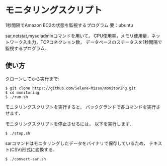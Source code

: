 # モニタリングスクリプト
1秒間隔でAmazon EC2の状態を監視するプログラム 要：ubuntu

sar,netstat,mysqladminコマンドを用いて，
CPU使用率，メモリ使用量，ネットワーク入出力，TCPコネクション数，
データベースのステータスを1秒間隔で監視するプログラム．

## 使い方

クローンしてから実行まで:

```
$ git clone https://github.com/Selene-Misso/monitoring.git
$ cd monitoring
$ ./run.sh
```


モニタリングスクリプトを実行すると，
バックグランドで各コマンドを実行させます．

モニタリングスクリプトを停止させるには，
以下を実行します．

```
$ ./stop.sh
```

sarコマンドはモニタリングしたデータをバイナリで保存しているため，
テキスト(CSV)形式に変換する．

```
$ ./convert-sar.sh
```


